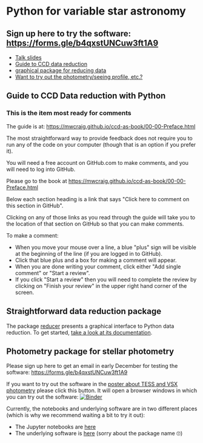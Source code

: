 # Python for variable star astronomy
## Sign up here to try the software: https://forms.gle/b4qxstUNCuw3ft1A9

+ [Talk slides](craig-aavso-fall-2019.pdf)
+ [Guide to CCD data reduction](#Guide-to-CCD-Data-reduction-with-Python)
+ [graphical package for reducing data](#Straightforward-data-reduction-package)
+ [Want to try out the photometry/seeing profile, etc.?](#Photometry-package-for-stellar-photometry)

## Guide to CCD Data reduction with Python
### This is the item most ready for comments

The guide is at: https://mwcraig.github.io/ccd-as-book/00-00-Preface.html

The most straightforward way to provide feedback does not require you to run any of the code on your computer (though that is an option if you prefer it).

You will need a free account on GitHub.com to make comments, and you will need to log into GitHub.

Please go to the book at https://mwcraig.github.io/ccd-as-book/00-00-Preface.html

Below each section heading is a link that says "Click here to comment on this section in GitHub".

Clicking on any of those links as you read through the guide will take you to the location of that section on GitHub so that you can make comments.

To make a comment:

+ When you move your mouse over a line, a blue "plus" sign will be visible at the beginning of the line (if you are logged in to GitHub).
+ Click that blue plus and a box for making a comment will appear.
+ When you are done writing your comment, click either "Add single comment" or "Start a review".
+ If you click "Start a review" then you will need to complete the review by clicking on "Finish your review" in the upper right hand corner of the screen.

## Straightforward data reduction package

The package [reducer](https://github.com/mwcraig/reducer) presents a graphical interface to Python data reduction. To get started, [take a look at its documentation](https://reducer.rtfd.io).

## Photometry package for stellar photometry

Please sign up here to get an email in early December for testing the software: https://forms.gle/b4qxstUNCuw3ft1A9

If you want to try out the software in the [poster about TESS and VSX photometry](https://github.com/feder-observatory/aavso2019-poster) please click this button. It will open a browser windows in which you can try out the software: [![Binder](https://mybinder.org/badge_logo.svg)](https://mybinder.org/v2/gh/feder-observatory/aavso2019-poster/master?filepath=comparison_demo.ipynb)


Currently, the notebooks and underlying software are in two different places (which is why we recommend waiting a bit to try it out):

+ The Jupyter notebooks are [here](https://github.com/mwcraig/obs-astronomy-binder/tree/master/ORIGINALS-OF-USEFUL-NOTEBOOKS)
+ The underlying software is [here](https://github.com/glowing-waffle/glowing-waffles) (sorry about the package name 🙄)
